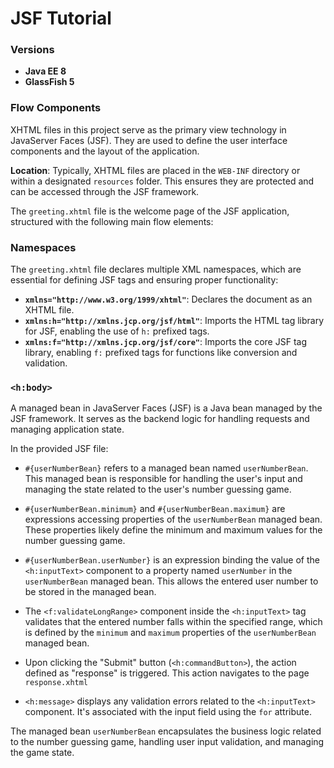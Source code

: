 # JSF Tutorial

### Versions
- **Java EE 8**
- **GlassFish 5**

### Flow Components
XHTML files in this project serve as the primary view technology in JavaServer Faces (JSF). They are used to define the user interface components and the layout of the application.

**Location**: Typically, XHTML files are placed in the `WEB-INF` directory or within a designated `resources` folder. This ensures they are protected and can be accessed through the JSF framework.

The `greeting.xhtml` file is the welcome page of the JSF application, structured with the following main flow elements:

### Namespaces
The `greeting.xhtml` file declares multiple XML namespaces, which are essential for defining JSF tags and ensuring proper functionality:

- **`xmlns="http://www.w3.org/1999/xhtml"`**: Declares the document as an XHTML file.
- **`xmlns:h="http://xmlns.jcp.org/jsf/html"`**: Imports the HTML tag library for JSF, enabling the use of `h:` prefixed tags.
- **`xmlns:f="http://xmlns.jcp.org/jsf/core"`**: Imports the core JSF tag library, enabling `f:` prefixed tags for functions like conversion and validation.

### `<h:body>`

A managed bean in JavaServer Faces (JSF) is a Java bean managed by the JSF framework. It serves as the backend logic for handling requests and managing application state.

In the provided JSF file:

- `#{userNumberBean}` refers to a managed bean named `userNumberBean`. This managed bean is responsible for handling the user's input and managing the state related to the user's number guessing game.

- `#{userNumberBean.minimum}` and `#{userNumberBean.maximum}` are expressions accessing properties of the `userNumberBean` managed bean. These properties likely define the minimum and maximum values for the number guessing game.

- `#{userNumberBean.userNumber}` is an expression binding the value of the `<h:inputText>` component to a property named `userNumber` in the `userNumberBean` managed bean. This allows the entered user number to be stored in the managed bean.

- The `<f:validateLongRange>` component inside the `<h:inputText>` tag validates that the entered number falls within the specified range, which is defined by the `minimum` and `maximum` properties of the `userNumberBean` managed bean.

- Upon clicking the "Submit" button (`<h:commandButton>`), the action defined as "response" is triggered. This action navigates to the page `response.xhtml`

- `<h:message>` displays any validation errors related to the `<h:inputText>` component. It's associated with the input field using the `for` attribute.

The managed bean `userNumberBean` encapsulates the business logic related to the number guessing game, handling user input validation, and managing the game state.

